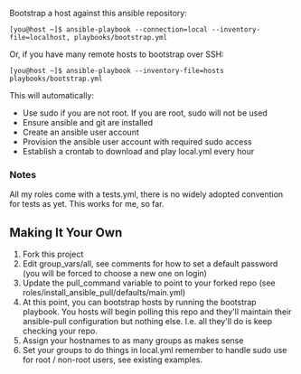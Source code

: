 Bootstrap a host against this ansible repository:

    [you@host ~]$ ansible-playbook --connection=local --inventory-file=localhost, playbooks/bootstrap.yml

Or, if you have many remote hosts to bootstrap over SSH:

    [you@host ~]$ ansible-playbook --inventory-file=hosts playbooks/bootstrap.yml

This will automatically:

* Use sudo if you are not root. If you are root, sudo will not be used
* Ensure ansible and git are installed
* Create an ansible user account
* Provision the ansible user account with required sudo access
* Establish a crontab to download and play local.yml every hour

### Notes ###

All my roles come with a tests.yml, there is no widely adopted
convention for tests as yet. This works for me, so far.

## Making It Your Own ##

1. Fork this project
2. Edit group\_vars/all, see comments for how to set a default password
   (you will be forced to choose a new one on login)
3. Update the pull\_command variable to point to your forked repo (see
   roles/install\_ansible\_pull/defaults/main.yml)
4. At this point, you can bootstrap hosts by running the bootstrap
   playbook. You hosts will begin polling this repo and they'll maintain
   their ansible-pull configuration but nothing else. I.e. all they'll
   do is keep checking your repo.
5. Assign your hostnames to as many groups as makes sense
6. Set your groups to do things in local.yml remember to handle sudo use
   for root / non-root users, see existing examples.

